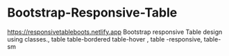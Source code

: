 # Bootstrap-Responsive-Table
https://responsivetableboots.netlify.app
Bootstrap responsive Table design using classes., table table-bordered table-hover , table -responsive, table-sm
